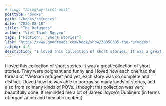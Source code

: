 ```yaml
---
# slug: "/blog/my-first-post"
posttype: "books"
path: "/books/refugees"
date: "2020-08-18"
title: "The Refugees"
author: "Viet Thanh Nguyen"
tags: ["Fiction", "Short stories"]
link: "https://www.goodreads.com/book/show/30358505-the-refugees"
rating: 4.3
description: "I loved this collection of short stories. It was a great collection of short stories. They were poignant and funny and I loved how each one had the thread of "Vietnam refugee" and yet, each story was so complete and distinct."
---
```

I loved this collection of short stories. It was a great collection of short stories. They were poignant and funny and I loved how each one had the thread of "Vietnam refugee" and yet, each story was so complete and distinct. I loved how he was able to portray so many kinds of stories, and also from so many kinds of POVs. I thought this collection was very beautifully done. It reminded me a lot of James Joyce's Dubliners (in terms of organization and thematic content)